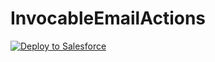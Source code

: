 # InvocableEmailActions

<a href="https://githubsfdeploy.herokuapp.com?owner=paull10au&repo=qsyd_InvocableEmailActions&ref=master">
  <img alt="Deploy to Salesforce"
       src="https://raw.githubusercontent.com/afawcett/githubsfdeploy/master/src/main/webapp/resources/img/deploy.png">
</a>
